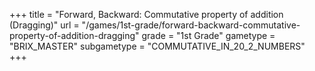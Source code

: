 +++
title = "Forward, Backward: Commutative property of addition (Dragging)"
url = "/games/1st-grade/forward-backward-commutative-property-of-addition-dragging"
grade = "1st Grade"
gametype = "BRIX_MASTER"
subgametype = "COMMUTATIVE_IN_20_2_NUMBERS"
+++